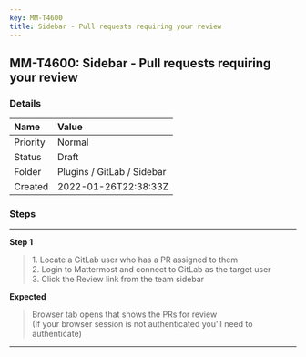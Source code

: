 ```yaml
---
key: MM-T4600
title: Sidebar - Pull requests requiring your review
---
```


## MM-T4600: Sidebar - Pull requests requiring your review

### Details

| Name     | Value                      |
| :------- | :------------------------- |
| Priority | Normal                     |
| Status   | Draft                      |
| Folder   | Plugins / GitLab / Sidebar |
| Created  | 2022-01-26T22:38:33Z       |

### Steps

<hr/>

**Step 1**

> <article>1. Locate a GitLab user who has a PR assigned to them<br />2. Login to Mattermost and connect to GitLab as the target user<br />3. Click the Review link from the team sidebar</article>

**Expected**

> <article>Browser tab opens that shows the PRs for review<br />(If your browser session is not authenticated you'll need to authenticate)</article>

<hr/>
